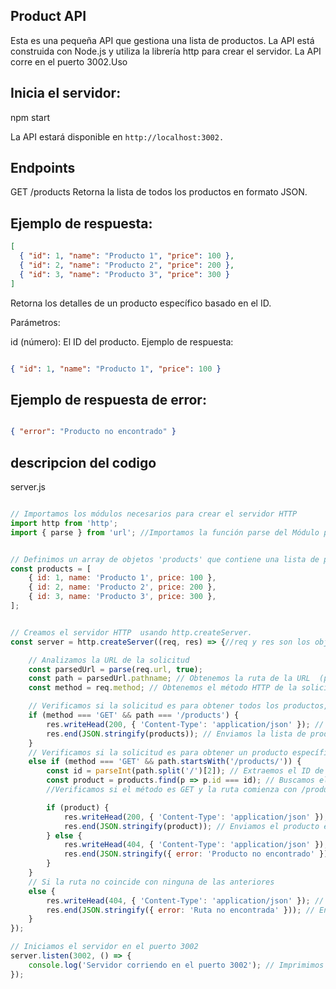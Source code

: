 ## Product API
Esta es una pequeña API que gestiona una lista de productos. La API está construida con Node.js y utiliza la librería http para crear el servidor. La API corre en el puerto 3002.Uso

## Inicia el servidor:

npm start

La API estará disponible en `http://localhost:3002.`

## Endpoints
GET /products
Retorna la lista de todos los productos en formato JSON.


## Ejemplo de respuesta:

````JSON
[
  { "id": 1, "name": "Producto 1", "price": 100 },
  { "id": 2, "name": "Producto 2", "price": 200 },
  { "id": 3, "name": "Producto 3", "price": 300 }
]
````
Retorna los detalles de un producto específico basado en el ID.

Parámetros:

id (número): El ID del producto.
Ejemplo de respuesta:

```JSON

{ "id": 1, "name": "Producto 1", "price": 100 }
```

## Ejemplo de respuesta de error:

```JSON

{ "error": "Producto no encontrado" }
```

## descripcion del codigo
server.js
```javascript

// Importamos los módulos necesarios para crear el servidor HTTP
import http from 'http'; 
import { parse } from 'url'; //Importamos la función parse del Módulo para analizar las URLs.


// Definimos un array de objetos 'products' que contiene una lista de productos con id, name y price.
const products = [
    { id: 1, name: 'Producto 1', price: 100 },
    { id: 2, name: 'Producto 2', price: 200 },
    { id: 3, name: 'Producto 3', price: 300 },
];


// Creamos el servidor HTTP  usando http.createServer.
const server = http.createServer((req, res) => {//req y res son los objetos de solicitud y respuesta.

    // Analizamos la URL de la solicitud
    const parsedUrl = parse(req.url, true);
    const path = parsedUrl.pathname; // Obtenemos la ruta de la URL  (path)
    const method = req.method; // Obtenemos el método HTTP de la solicitud (method).

    // Verificamos si la solicitud es para obtener todos los productos,  si el método es GET y la ruta es /products. Si es así, respondemos con la lista de productos en formato JSON.
    if (method === 'GET' && path === '/products') {
        res.writeHead(200, { 'Content-Type': 'application/json' }); // Configuramos la cabecera de la respuesta
        res.end(JSON.stringify(products)); // Enviamos la lista de productos en formato JSON
    } 
    // Verificamos si la solicitud es para obtener un producto específico por ID
    else if (method === 'GET' && path.startsWith('/products/')) {
        const id = parseInt(path.split('/')[2]); // Extraemos el ID de la URL
        const product = products.find(p => p.id === id); // Buscamos el producto por ID
        //Verificamos si el método es GET y la ruta comienza con /products/. Si es así, extraemos el id de la URL y buscamos el producto correspondiente en el array products.

        if (product) {
            res.writeHead(200, { 'Content-Type': 'application/json' }); // Configuramos la cabecera de la respuesta
            res.end(JSON.stringify(product)); // Enviamos el producto en formato JSON
        } else {
            res.writeHead(404, { 'Content-Type': 'application/json' }); // Configuramos la cabecera de la respuesta
            res.end(JSON.stringify({ error: 'Producto no encontrado' })); // Enviamos un mensaje de error
        }
    } 
    // Si la ruta no coincide con ninguna de las anteriores
    else {
        res.writeHead(404, { 'Content-Type': 'application/json' }); // Configuramos la cabecera de la respuesta
        res.end(JSON.stringify({ error: 'Ruta no encontrada' })); // Enviamos un mensaje de error
    }
});

// Iniciamos el servidor en el puerto 3002
server.listen(3002, () => {
    console.log('Servidor corriendo en el puerto 3002'); // Imprimimos un mensaje en la consola
});

````